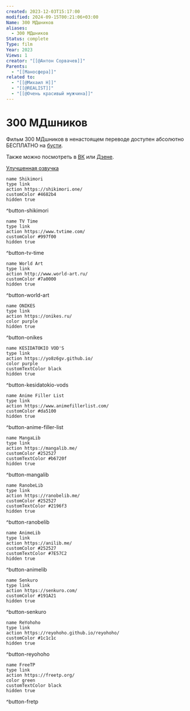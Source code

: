 ```yaml
---
created: 2023-12-03T15:17:00
modified: 2024-09-15T00:21:06+03:00
Name: 300 МДшников
aliases:
  - 300 МДшников
Status: complete
Type: film
Year: 2023
Views: 1
creator: "[[@Антон Сорвачев]]"
Parents:
  - "[[Маносфера]]"
related to:
  - "[[@Михаил Н]]"
  - "[[@REALIST]]"
  - "[[@Очень красивый мужчина]]"
---
```


# 300 МДшников

Фильм 300 МДшников в ненастоящем переводе доступен абсолютно БЕСПЛАТНО на  [бусти](https://boosty.to/sorvachev/posts/3b7c015c-428f-40b7-9370-5bb5b298a814?share=post_link).

Также можно посмотреть в [ВК](https://vk.com/wall-211878170_519?z=video-211878170_456239106%2F02f8513a4db9b979f1%2Fpl_post_-211878170_519) или [Дзене](https://dzen.ru/video/watch/656c72331fa2c01a57f22a35?share_to=link).


[Улучшенная озвучка](https://boosty.to/sorvachev/posts/1ca61b49-8a02-4be5-b064-943276e1b6a5)


```button
name Shikimori
type link
action https://shikimori.one/
customColor #4682b4
hidden true
```
^button-shikimori

```button
name TV Time
type link
action https://www.tvtime.com/
customColor #997f00
hidden true
```
^button-tv-time

```button
name World Art
type link
action http://www.world-art.ru/
customColor #7a0000
hidden true
```
^button-world-art

```button
name ONIKES
type link
action https://onikes.ru/
color purple
hidden true
```
^button-onikes

```button
name KESIDATOKIO VOD'S
type link
action https://yo8z6gv.github.io/
color purple
customTextColor black
hidden true
```
^button-kesidatokio-vods

```button
name Anime Filler List
type link
action https://www.animefillerlist.com/
customColor #da5100
hidden true
```
^button-anime-filler-list

```button
name MangaLib
type link
action https://mangalib.me/
customColor #252527
customTextColor #b6720f
hidden true
```
^button-mangalib

```button
name RanobeLib
type link
action https://ranobelib.me/
customColor #252527
customTextColor #2196f3
hidden true
```
^button-ranobelib

```button
name AnimeLib
type link
action https://anilib.me/
customColor #252527
customTextColor #7E57C2
hidden true
```
^button-animelib

```button
name Senkuro
type link
action https://senkuro.com/
customColor #191A21
hidden true
```
^button-senkuro

```button
name ReYohoho
type link
action https://reyohoho.github.io/reyohoho/
customColor #1c1c1c
hidden true
```
^button-reyohoho

```button
name FreeTP
type link
action https://freetp.org/
color green
customTextColor black
hidden true
```
^button-fretp
